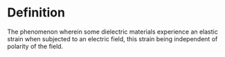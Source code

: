 # Definition

The phenomenon wherein some dielectric materials experience an elastic
strain when subjected to an electric field, this strain being
independent of polarity of the field.
